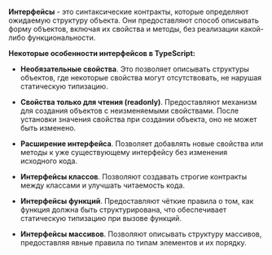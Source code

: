 **Интерфейсы** - это синтаксические контракты, которые определяют ожидаемую структуру объекта. Они предоставляют способ описывать форму объектов, включая их свойства и методы, без реализации какой-либо функциональности.

**Некоторые особенности интерфейсов в TypeScript:**

- **Необязательные свойства**. Это позволяет описывать структуры объектов, где некоторые свойства могут отсутствовать, не нарушая статическую типизацию.

- **Свойства только для чтения (readonly)**. Предоставляют механизм для создания объектов с неизменяемыми свойствами. После установки значения свойства при создании объекта, оно не может быть изменено.

- **Расширение интерфейса**. Позволяет добавлять новые свойства или методы к уже существующему интерфейсу без изменения исходного кода.

- **Интерфейсы классов**. Позволяют создавать строгие контракты между классами и улучшать читаемость кода.

- **Интерфейсы функций**. Предоставляют чёткие правила о том, как функция должна быть структурирована, что обеспечивает статическую типизацию при вызове функций.

- **Интерфейсы массивов**. Позволяют описывать структуру массивов, предоставляя явные правила по типам элементов и их порядку.